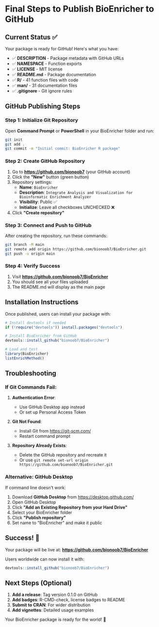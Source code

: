 # Final Steps to Publish BioEnricher to GitHub

## Current Status ✅

Your package is ready for GitHub! Here's what you have:

- ✅ **DESCRIPTION** - Package metadata with GitHub URLs
- ✅ **NAMESPACE** - Function exports  
- ✅ **LICENSE** - MIT license
- ✅ **README.md** - Package documentation
- ✅ **R/** - 41 function files with code
- ✅ **man/** - 31 documentation files
- ✅ **.gitignore** - Git ignore rules

## GitHub Publishing Steps

### Step 1: Initialize Git Repository

Open **Command Prompt** or **PowerShell** in your BioEnricher folder and run:

```bash
git init
git add .
git commit -m "Initial commit: BioEnricher R package"
```

### Step 2: Create GitHub Repository

1. Go to **https://github.com/bionoob7** (your GitHub account)
2. Click the **"New"** button (green button)
3. Repository settings:
   - **Name**: `BioEnricher`
   - **Description**: `Integrate Analysis and Visualization for Bioinformatic Enrichment Analyzer`
   - **Visibility**: Public ✅
   - **Initialize**: Leave all checkboxes UNCHECKED ❌
4. Click **"Create repository"**

### Step 3: Connect and Push to GitHub

After creating the repository, run these commands:

```bash
git branch -M main
git remote add origin https://github.com/bionoob7/BioEnricher.git
git push -u origin main
```

### Step 4: Verify Success

1. Visit **https://github.com/bionoob7/BioEnricher**
2. You should see all your files uploaded
3. The README.md will display as the main page

## Installation Instructions

Once published, users can install your package with:

```r
# Install devtools if needed
if (!require("devtools")) install.packages("devtools")

# Install BioEnricher from GitHub
devtools::install_github("bionoob7/BioEnricher")

# Load and test
library(BioEnricher)
listEnrichMethod()
```

## Troubleshooting

### If Git Commands Fail:

1. **Authentication Error**: 
   - Use GitHub Desktop app instead
   - Or set up Personal Access Token

2. **Git Not Found**:
   - Install Git from https://git-scm.com/
   - Restart command prompt

3. **Repository Already Exists**:
   - Delete the GitHub repository and recreate it
   - Or use `git remote set-url origin https://github.com/bionoob7/BioEnricher.git`

### Alternative: GitHub Desktop

If command line doesn't work:

1. Download **GitHub Desktop** from https://desktop.github.com/
2. Open GitHub Desktop
3. Click **"Add an Existing Repository from your Hard Drive"**
4. Select your BioEnricher folder
5. Click **"Publish repository"**
6. Set name to "BioEnricher" and make it public

## Success! 🎉

Your package will be live at:
**https://github.com/bionoob7/BioEnricher**

Users worldwide can now install it with:
```r
devtools::install_github("bionoob7/BioEnricher")
```

## Next Steps (Optional)

1. **Add a release**: Tag version 0.1.0 on GitHub
2. **Add badges**: R-CMD-check, license badges to README
3. **Submit to CRAN**: For wider distribution
4. **Add vignettes**: Detailed usage examples

Your BioEnricher package is ready for the world! 🚀